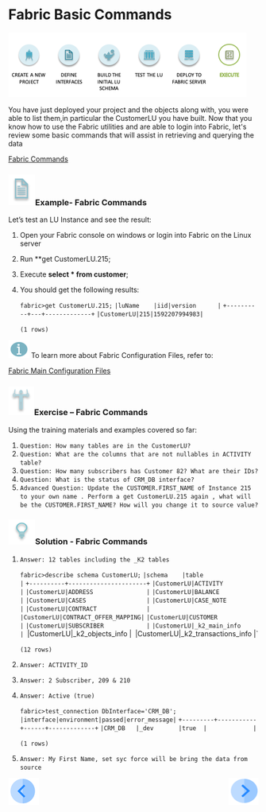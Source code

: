 # Fabric Basic Commands

![](/academy/Training_Level_1/04_fabric_runtime/images/fabric_execute_04.png)

You have just deployed your project and  the objects along with, you were able to list them,in particular the CustomerLU you have built. Now that you know how to use the Fabric utilities and are able to login into Fabric, let's review some basic commands that will assist in retrieving and querying  the data

[Fabric Commands](/articles/02_fabric_architecture/04_fabric_commands.md)



### ![](/academy/Training_Level_1/03_fabric_basic_LU/images/example.png)Example- Fabric Commands

Let’s test an LU Instance and see the result:

1. Open your Fabric console on  windows or login into Fabric on the Linux server

2. Run **get CustomerLU.215;

3. Execute **select * from customer**;

4. You should get the following results:

   `fabric>get CustomerLU.215;`
   `|luName    |iid|version      |`
   `+----------+---+-------------+`
   `|CustomerLU|215|1592207994983|`

   `(1 rows)`



![](/academy/Training_Level_1/03_fabric_basic_LU/images/information.png) To learn more about Fabric Configuration Files, refer to: 

[Fabric Main Configuration Files](/articles/02_fabric_architecture/05_fabric_main_configuration_files.md)



### ![](/academy/Training_Level_1/03_fabric_basic_LU/images/Exercise.png)Exercise – Fabric Commands

Using the training materials and examples covered so far:

1. `Question: How many tables are in the CustomerLU?`
2. `Question: What are the columns that are not nullables in ACTIVITY table?`
3. `Question: How many subscribers has Customer 82? What are their IDs?`
4. `Question: What is the status of CRM_DB interface?`
5. `Advanced Question: Update the CUSTOMER.FIRST_NAME of Instance 215 to your own name . Perform a get CustomerLU.215 again , what will be the CUSTOMER.FIRST_NAME? How will you change it to source value?`

### ![](/academy/Training_Level_1/03_fabric_basic_LU/images/Solution.png)Solution - Fabric Commands

1. `Answer: 12 tables including the _K2 tables`

   `fabric>describe schema CustomerLU;`
   `|schema    |table                 |`
   `+----------+----------------------+`
   `|CustomerLU|ACTIVITY              |`
   `|CustomerLU|ADDRESS               |`
   `|CustomerLU|BALANCE               |`
   `|CustomerLU|CASES                 |`
   `|CustomerLU|CASE_NOTE             |`
   `|CustomerLU|CONTRACT              |`
   `|CustomerLU|CONTRACT_OFFER_MAPPING|`
   `|CustomerLU|CUSTOMER              |`
   `|CustomerLU|SUBSCRIBER            |`
   `|CustomerLU|_k2_main_info         |
   `|CustomerLU|_k2_objects_info      |`
   `|CustomerLU|_k2_transactions_info |`

   `(12 rows)`

2. `Answer: ACTIVITY_ID`

3. `Answer: 2 Subscriber, 209 & 210`

4. `Answer: Active (true)`

   `fabric>test_connection DbInterface='CRM_DB';`
   `|interface|environment|passed|error_message|`
   `+---------+-----------+------+-------------+`
   `|CRM_DB   |_dev       |true  |             |`

   `(1 rows)`

5. `Answer: My First Name, set syc force will be bring the data from source`

 [![Previous](/articles/images/Previous.png)](/academy/Training_Level_1/04_fabric_runtime/03_fabric_deployment.md)[<img align="right" width="60" height="54" src="/articles/images/Next.png">](/academy/Training_Level_1/04_fabric_runtime/04_fabric_basic_commands.md)

 


